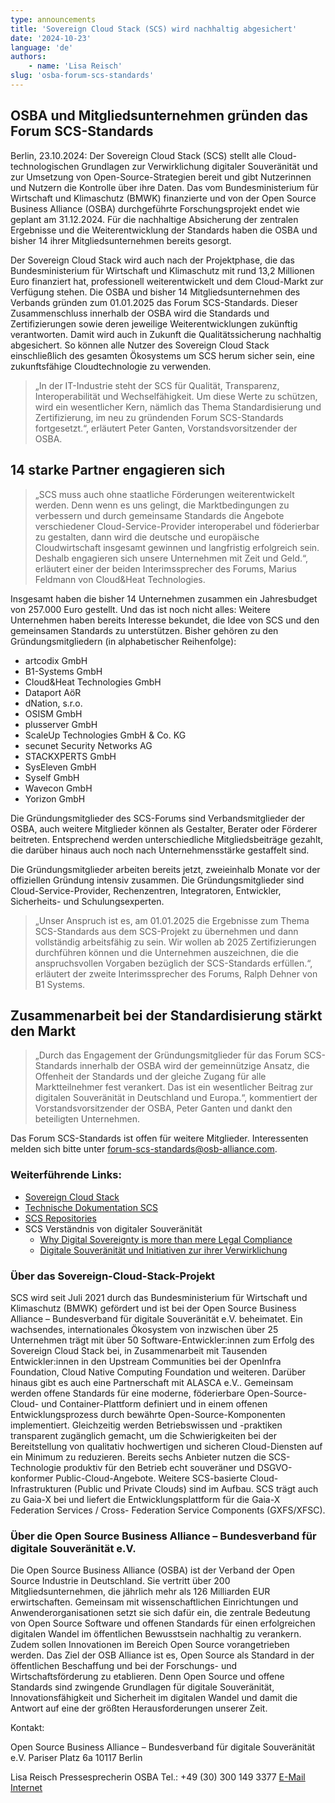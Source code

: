 ```yaml
---
type: announcements
title: 'Sovereign Cloud Stack (SCS) wird nachhaltig abgesichert'
date: '2024-10-23'
language: 'de'
authors:
    - name: 'Lisa Reisch'
slug: 'osba-forum-scs-standards'
---
```


## OSBA und Mitgliedsunternehmen gründen das Forum SCS-Standards

Berlin, 23.10.2024: Der Sovereign Cloud Stack (SCS) stellt alle
Cloud-technologischen Grundlagen zur Verwirklichung digitaler Souveränität und
zur Umsetzung von Open-Source-Strategien bereit und gibt Nutzerinnen und
Nutzern die Kontrolle über ihre Daten. Das vom Bundesministerium für Wirtschaft
und Klimaschutz (BMWK) finanzierte und von der Open Source Business Alliance
(OSBA) durchgeführte Forschungsprojekt endet wie geplant am 31.12.2024. Für die
nachhaltige Absicherung der zentralen Ergebnisse und die Weiterentwicklung der
Standards haben die OSBA und bisher 14 ihrer Mitgliedsunternehmen bereits
gesorgt.

Der Sovereign Cloud Stack wird auch nach der Projektphase, die das
Bundesministerium für Wirtschaft und Klimaschutz mit rund 13,2 Millionen Euro
finanziert hat, professionell weiterentwickelt und dem Cloud-Markt zur
Verfügung stehen. Die OSBA und bisher 14 Mitgliedsunternehmen des Verbands
gründen zum 01.01.2025 das Forum SCS-Standards. Dieser Zusammenschluss
innerhalb der OSBA wird die Standards und Zertifizierungen sowie deren
jeweilige Weiterentwicklungen zukünftig verantworten. Damit wird auch in
Zukunft die Qualitätssicherung nachhaltig abgesichert. So können alle Nutzer
des Sovereign Cloud Stack einschließlich des gesamten Ökosystems um SCS herum
sicher sein, eine zukunftsfähige Cloudtechnologie zu verwenden.

<blockquote>
„In der IT-Industrie steht der SCS für Qualität, Transparenz,
Interoperabilität und Wechselfähigkeit. Um diese Werte zu schützen, wird ein
wesentlicher Kern, nämlich das Thema Standardisierung und Zertifizierung, im
neu zu gründenden Forum SCS-Standards fortgesetzt.“, erläutert Peter Ganten,
Vorstandsvorsitzender der OSBA.
</blockquote>

## 14 starke Partner engagieren sich

<blockquote>
„SCS muss auch ohne staatliche Förderungen weiterentwickelt
werden. Denn wenn es uns gelingt, die Marktbedingungen zu verbessern und durch
gemeinsame Standards die Angebote verschiedener Cloud-Service-Provider
interoperabel und föderierbar zu gestalten, dann wird die deutsche und
europäische Cloudwirtschaft insgesamt gewinnen und langfristig erfolgreich
sein. Deshalb engagieren sich unsere Unternehmen mit Zeit und Geld.“, erläutert
einer der beiden Interimssprecher des Forums, Marius Feldmann von Cloud&Heat
Technologies.
</blockquote>

Insgesamt haben die bisher 14 Unternehmen zusammen ein Jahresbudget von 257.000
Euro gestellt. Und das ist noch nicht alles: Weitere Unternehmen haben bereits
Interesse bekundet, die Idee von SCS und den gemeinsamen Standards zu
unterstützen. Bisher gehören zu den Gründungsmitgliedern (in alphabetischer
Reihenfolge):

-   artcodix GmbH
-   B1-Systems GmbH
-   Cloud&Heat Technologies GmbH
-   Dataport AöR
-   dNation, s.r.o.
-   OSISM GmbH
-   plusserver GmbH
-   ScaleUp Technologies GmbH & Co. KG
-   secunet Security Networks AG
-   STACKXPERTS GmbH
-   SysEleven GmbH
-   Syself GmbH
-   Wavecon GmbH
-   Yorizon GmbH

Die Gründungsmitglieder des SCS-Forums sind Verbandsmitglieder der OSBA, auch
weitere Mitglieder können als Gestalter, Berater oder Förderer beitreten.
Entsprechend werden unterschiedliche Mitgliedsbeiträge gezahlt, die darüber
hinaus auch noch nach Unternehmensstärke gestaffelt sind.

Die Gründungsmitglieder arbeiten bereits jetzt, zweieinhalb Monate vor der
offiziellen Gründung intensiv zusammen. Die Gründungsmitglieder sind
Cloud-Service-Provider, Rechenzentren, Integratoren, Entwickler, Sicherheits-
und Schulungsexperten.

<blockquote>
„Unser Anspruch ist es, am 01.01.2025 die Ergebnisse zum Thema
SCS-Standards aus dem SCS-Projekt zu übernehmen und dann vollständig
arbeitsfähig zu sein. Wir wollen ab 2025 Zertifizierungen durchführen können
und die Unternehmen auszeichnen, die die anspruchsvollen Vorgaben bezüglich der
SCS-Standards erfüllen.“, erläutert der zweite Interimssprecher des Forums,
Ralph Dehner von B1 Systems.
</blockquote>

## Zusammenarbeit bei der Standardisierung stärkt den Markt

<blockquote>
„Durch das Engagement der Gründungsmitglieder für das Forum SCS-Standards
innerhalb der OSBA wird der gemeinnützige Ansatz, die Offenheit der Standards
und der gleiche Zugang für alle Marktteilnehmer fest verankert. Das ist ein
wesentlicher Beitrag zur digitalen Souveränität in Deutschland und Europa.“,
kommentiert der Vorstandsvorsitzender der OSBA, Peter Ganten und dankt den
beteiligten Unternehmen.
</blockquote>

Das Forum SCS-Standards ist offen für weitere Mitglieder.
Interessenten melden sich bitte unter
<a href="mailto:forum-scs-standards@osb-alliance.com">forum-scs-standards@osb-alliance.com</a>.

### Weiterführende Links:

-   <a href="https://scs.community/">Sovereign Cloud Stack</a>
-   <a href="https://docs.scs.community/docs">Technische Dokumentation SCS</a>
-   <a href="https://github.com/SovereignCloudStack">SCS Repositories</a>
-   SCS Verständnis von digitaler Souveränität
    -   <a href="https://the-report.cloud/why-digital-sovereignty-is-%20more-than-mere-legal-compliance">Why Digital Sovereignty is more than mere Legal Compliance</a>
    -   <a href="https://link.springer.com/epdf/10.1007/s11623-022-1669-5?sharing_token=ie7xTVzv_afod07w5Y2lJfe4RwlQNchNByi7wbcMAY4yFyxh9Qw2iCtygUYjun7MI5leBYqiHZBlIeTPv8Sm1Wv8c1dEUf6ebSwnRfo99_nAYh2FgwUyIHjFyZFWv_EIOEIetr2eBSiAPrI68ptBgKxMVkNlS4udZRAhx1X-WB8">Digitale Souveränität und Initiativen zur ihrer Verwirklichung</a>

### Über das Sovereign-Cloud-Stack-Projekt

SCS wird seit Juli 2021 durch das Bundesministerium für Wirtschaft und
Klimaschutz (BMWK) gefördert und ist bei der Open Source Business Alliance –
Bundesverband für digitale Souveränität e.V. beheimatet. Ein wachsendes,
internationales Ökosystem von inzwischen über 25 Unternehmen trägt mit über 50
Software-Entwickler:innen zum Erfolg des Sovereign Cloud Stack bei, in
Zusammenarbeit mit Tausenden Entwickler:innen in den Upstream Communities bei
der OpenInfra Foundation, Cloud Native Computing Foundation und weiteren.
Darüber hinaus gibt es auch eine Partnerschaft mit ALASCA e.V.. Gemeinsam
werden offene Standards für eine moderne, föderierbare Open-Source-Cloud- und
Container-Plattform definiert und in einem offenen Entwicklungsprozess durch
bewährte Open-Source-Komponenten implementiert. Gleichzeitig werden
Betriebswissen und -praktiken transparent zugänglich gemacht, um die
Schwierigkeiten bei der Bereitstellung von qualitativ hochwertigen und sicheren
Cloud-Diensten auf ein Minimum zu reduzieren. Bereits sechs Anbieter nutzen die
SCS-Technologie produktiv für den Betrieb echt souveräner und DSGVO-konformer
Public-Cloud-Angebote. Weitere SCS-basierte Cloud-Infrastrukturen (Public und
Private Clouds) sind im Aufbau. SCS trägt auch zu Gaia-X bei und liefert die
Entwicklungsplattform für die Gaia-X Federation Services / Cross- Federation
Service Components (GXFS/XFSC).

### Über die Open Source Business Alliance – Bundesverband für digitale Souveränität e.V.

Die Open Source Business Alliance (OSBA) ist der Verband der Open Source
Industrie in Deutschland. Sie vertritt über 200 Mitgliedsunternehmen, die
jährlich mehr als 126 Milliarden EUR erwirtschaften. Gemeinsam mit
wissenschaftlichen Einrichtungen und Anwenderorganisationen setzt sie sich
dafür ein, die zentrale Bedeutung von Open Source Software und offenen
Standards für einen erfolgreichen digitalen Wandel im öffentlichen Bewusstsein
nachhaltig zu verankern. Zudem sollen Innovationen im Bereich Open Source
vorangetrieben werden. Das Ziel der OSB Alliance ist es, Open Source als
Standard in der öffentlichen Beschaffung und bei der Forschungs- und
Wirtschaftsförderung zu etablieren. Denn Open Source und offene Standards sind
zwingende Grundlagen für digitale Souveränität, Innovationsfähigkeit und
Sicherheit im digitalen Wandel und damit die Antwort auf eine der größten
Herausforderungen unserer Zeit.

Kontakt:

Open Source Business Alliance – Bundesverband für digitale Souveränität e.V.
Pariser Platz 6a
10117 Berlin

Lisa Reisch
Pressesprecherin OSBA Tel.: +49 (30) 300 149 3377
<a href="mailto:presse@osb-alliance.com">E-Mail</a>
<a href="https://www.osb-alliance.com/">Internet</a>
